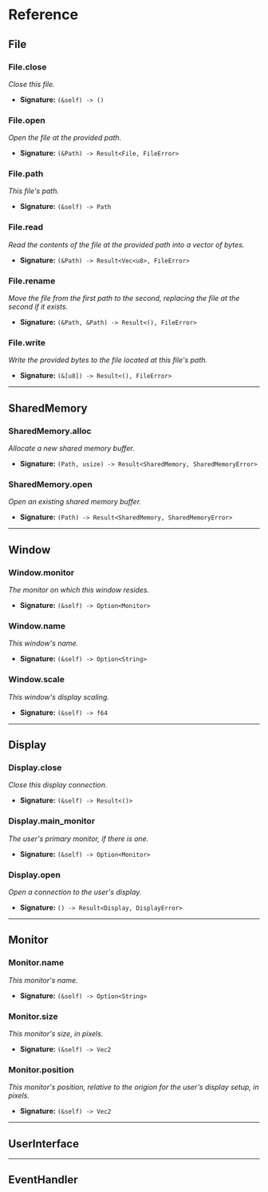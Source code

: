 


# Reference

## File

### File.close
*Close this file.*
- **Signature:** `(&self) -> ()`

### File.open
*Open the file at the provided path.*
- **Signature:** `(&Path) -> Result<File, FileError>`

### File.path
*This file's path.*
- **Signature:** `(&self) -> Path`

### File.read
*Read the contents of the file at the provided path into a vector of bytes.*
- **Signature:** `(&Path) -> Result<Vec<u8>, FileError>`

### File.rename
*Move the file from the first path to the second, replacing the file at the second if it exists.*
- **Signature:** `(&Path, &Path) -> Result<(), FileError>`

### File.write
*Write the provided bytes to the file located at this file's path.*
- **Signature:** `(&[u8]) -> Result<(), FileError>`



---

## SharedMemory

### SharedMemory.alloc
*Allocate a new shared memory buffer.*
- **Signature:** `(Path, usize) -> Result<SharedMemory, SharedMemoryError>`

### SharedMemory.open
*Open an existing shared memory buffer.*
- **Signature:** `(Path) -> Result<SharedMemory, SharedMemoryError>`



---

## Window

### Window.monitor
*The monitor on which this window resides.*
- **Signature:** `(&self) -> Option<Monitor>`

### Window.name
*This window's name.*
- **Signature:** `(&self) -> Option<String>`

### Window.scale
*This window's display scaling.*
- **Signature:** `(&self) -> f64`



---

## Display

### Display.close
*Close this display connection.*
- **Signature:** `(&self) -> Result<()>`

### Display.main_monitor
*The user's primary monitor, if there is one.*
- **Signature:** `(&self) -> Option<Monitor>`

### Display.open
*Open a connection to the user's display.*
- **Signature:** `() -> Result<Display, DisplayError>`



---

## Monitor

### Monitor.name
*This monitor's name.*
- **Signature:** `(&self) -> Option<String>`

### Monitor.size
*This monitor's size, in pixels.*
- **Signature:** `(&self) -> Vec2`

### Monitor.position
*This monitor's position, relative to the origion for the user's display setup, in pixels.*
- **Signature:** `(&self) -> Vec2`



---

## UserInterface



---

## EventHandler
